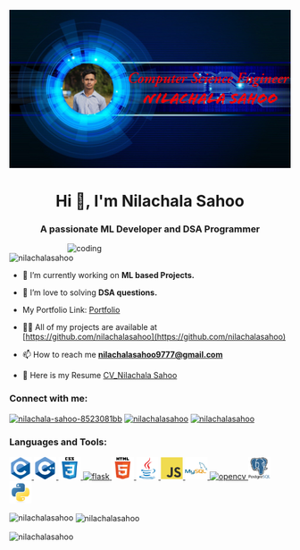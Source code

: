 ![logo](https://github.com/nilachalasahoo/nilachalasahoo/blob/main/logo.jpg)
<h1 align="center">Hi 👋, I'm Nilachala Sahoo</h1>
<h3 align="center">A passionate ML Developer and DSA Programmer</h3>
<img align="right" alt="coding" width="400px" src="https://camo.githubusercontent.com/cae12fddd9d6982901d82580bdf321d81fb299141098ca1c2d4891870827bf17/68747470733a2f2f6d69726f2e6d656469756d2e636f6d2f6d61782f313336302f302a37513379765349765f7430696f4a2d5a2e676966">
<p align="left"> <img src="https://komarev.com/ghpvc/?username=nilachalasahoo&label=Profile%20views&color=0e75b6&style=flat" alt="nilachalasahoo" /> </p>

- 🔭 I’m currently working on **ML based Projects.**

- 👯 I’m love to solving **DSA questions.**

- My Portfolio Link: [Portfolio](https://nilachalaportfolio.netlify.app/)


- 👨‍💻 All of my projects are available at [https://github.com/nilachalasahoo](https://github.com/nilachalasahoo)

- 📫 How to reach me **nilachalasahoo9777@gmail.com**

- 📝 Here is my Resume [CV_Nilachala Sahoo](https://drive.google.com/file/d/1rY44_lkccANohNkJRYoe5RnPnSwmHkCe/view)

<h3 align="left">Connect with me:</h3>
<p align="left">
<a href="https://linkedin.com/in/nilachalasahoo" target="blank"><img align="center" src="https://raw.githubusercontent.com/rahuldkjain/github-profile-readme-generator/master/src/images/icons/Social/linked-in-alt.svg" alt="nilachala-sahoo-8523081bb" height="30" width="40" /></a>
<a href="https://instagram.com/nilachala_sahoo" target="blank"><img align="center" src="https://raw.githubusercontent.com/rahuldkjain/github-profile-readme-generator/master/src/images/icons/Social/instagram.svg" alt="nilachalasahoo" height="30" width="40" /></a>
<a href="https://www.leetcode.com/nilachalasahoo" target="blank"><img align="center" src="https://raw.githubusercontent.com/rahuldkjain/github-profile-readme-generator/master/src/images/icons/Social/leet-code.svg" alt="nilachalasahoo" height="30" width="40" /></a>
</p>

<h3 align="left">Languages and Tools:</h3>
<p align="left"> <a href="https://www.cprogramming.com/" target="_blank" rel="noreferrer"> <img src="https://raw.githubusercontent.com/devicons/devicon/master/icons/c/c-original.svg" alt="c" width="40" height="40"/> </a> <a href="https://www.w3schools.com/cpp/" target="_blank" rel="noreferrer"> <img src="https://raw.githubusercontent.com/devicons/devicon/master/icons/cplusplus/cplusplus-original.svg" alt="cplusplus" width="40" height="40"/> </a> <a href="https://www.w3schools.com/css/" target="_blank" rel="noreferrer"> <img src="https://raw.githubusercontent.com/devicons/devicon/master/icons/css3/css3-original-wordmark.svg" alt="css3" width="40" height="40"/> </a> <a href="https://flask.palletsprojects.com/" target="_blank" rel="noreferrer"> <img src="https://www.vectorlogo.zone/logos/pocoo_flask/pocoo_flask-icon.svg" alt="flask" width="40" height="40"/> </a> <a href="https://www.w3.org/html/" target="_blank" rel="noreferrer"> <img src="https://raw.githubusercontent.com/devicons/devicon/master/icons/html5/html5-original-wordmark.svg" alt="html5" width="40" height="40"/> </a> <a href="https://www.java.com" target="_blank" rel="noreferrer"> <img src="https://raw.githubusercontent.com/devicons/devicon/master/icons/java/java-original.svg" alt="java" width="40" height="40"/> </a> <a href="https://developer.mozilla.org/en-US/docs/Web/JavaScript" target="_blank" rel="noreferrer"> <img src="https://raw.githubusercontent.com/devicons/devicon/master/icons/javascript/javascript-original.svg" alt="javascript" width="40" height="40"/> </a> <a href="https://www.mysql.com/" target="_blank" rel="noreferrer"> <img src="https://raw.githubusercontent.com/devicons/devicon/master/icons/mysql/mysql-original-wordmark.svg" alt="mysql" width="40" height="40"/> </a> <a href="https://opencv.org/" target="_blank" rel="noreferrer"> <img src="https://www.vectorlogo.zone/logos/opencv/opencv-icon.svg" alt="opencv" width="40" height="40"/> </a> <a href="https://www.postgresql.org" target="_blank" rel="noreferrer"> <img src="https://raw.githubusercontent.com/devicons/devicon/master/icons/postgresql/postgresql-original-wordmark.svg" alt="postgresql" width="40" height="40"/> </a> <a href="https://www.python.org" target="_blank" rel="noreferrer"> <img src="https://raw.githubusercontent.com/devicons/devicon/master/icons/python/python-original.svg" alt="python" width="40" height="40"/> </a> </p>

<p><img align="left" src="https://github-readme-stats.vercel.app/api/top-langs?username=nilachalasahoo&show_icons=true&locale=en&layout=compact" alt="nilachalasahoo" /></p>

<p>&nbsp;<img align="center" src="https://github-readme-stats.vercel.app/api?username=nilachalasahoo&show_icons=true&locale=en" alt="nilachalasahoo" /></p>

<p><img align="center" src="https://github-readme-streak-stats.herokuapp.com/?user=nilachalasahoo&" alt="nilachalasahoo" /></p>
